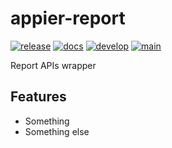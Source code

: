# appier-report

[![release](https://img.shields.io/pypi/v/appier-report.svg)](https://pypi.org/project/appier-report/)
[![docs](https://img.shields.io/website/https/ikamedawn.github.io/appier-report/index.html.svg?label=docs&down_message=unavailable&up_message=available)](https://ikamedawn.github.io/appier-report)
[![develop](https://github.com/ikamedawn/appier-report/actions/workflows/dev.yml/badge.svg)](https://github.com/ikamedawn/appier-report/actions/workflows/dev.yml)
[![main](https://github.com/ikamedawn/appier-report/actions/workflows/release.yml/badge.svg)](https://github.com/ikamedawn/appier-report/actions/workflows/release.yml)

Report APIs wrapper

## Features

* Something
* Something else
